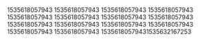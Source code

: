 1535618057943
1535618057943
1535618057943
1535618057943
1535618057943
1535618057943
1535618057943
1535618057943
1535618057943
1535618057943
1535618057943
1535618057943
1535618057943
1535618057943
15356180579431535632167253